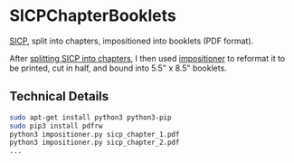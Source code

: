 # SICPChapterBooklets
[SICP](https://mitpress.mit.edu/sicp/), split into chapters, impositioned into booklets (PDF format).

After [splitting SICP into chapters](https://github.com/pepaslabs/SICPChapters), I then used [impositioner](https://github.com/sgelb/impositioner) to reformat it to be printed, cut in half, and bound into 5.5" x 8.5" booklets.

## Technical Details

```bash
sudo apt-get install python3 python3-pip
sudo pip3 install pdfrw
python3 impositioner.py sicp_chapter_1.pdf
python3 impositioner.py sicp_chapter_2.pdf
...
```
